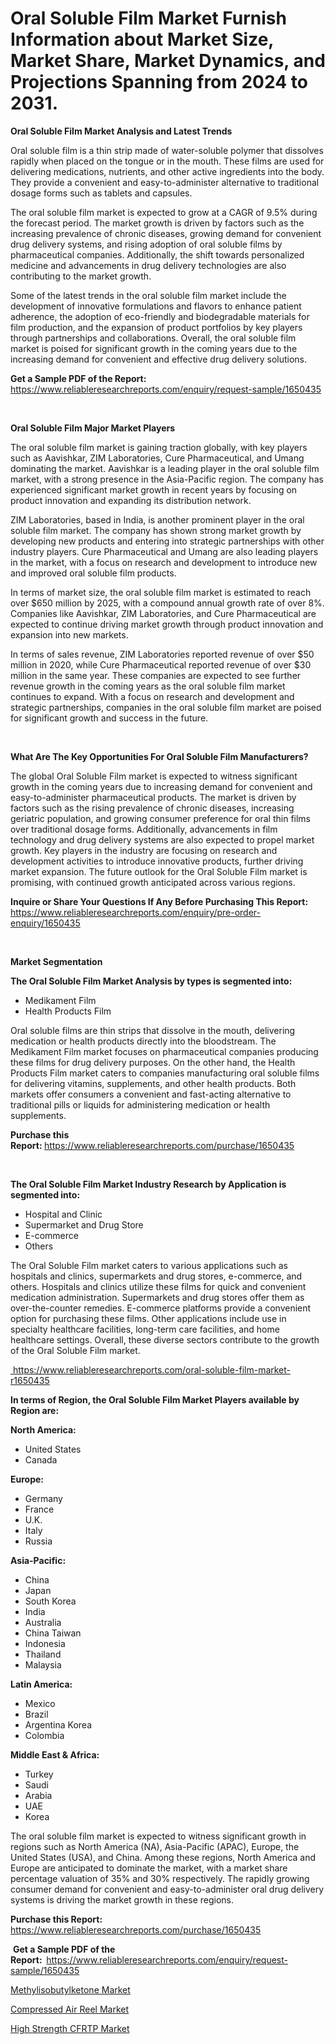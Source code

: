 <p><h1>Oral Soluble Film Market Furnish Information about Market Size, Market Share, Market Dynamics, and Projections Spanning from 2024 to 2031.</h1></p><p><strong>Oral Soluble Film Market Analysis and Latest Trends</strong></p>
<p><p>Oral soluble film is a thin strip made of water-soluble polymer that dissolves rapidly when placed on the tongue or in the mouth. These films are used for delivering medications, nutrients, and other active ingredients into the body. They provide a convenient and easy-to-administer alternative to traditional dosage forms such as tablets and capsules.</p><p>The oral soluble film market is expected to grow at a CAGR of 9.5% during the forecast period. The market growth is driven by factors such as the increasing prevalence of chronic diseases, growing demand for convenient drug delivery systems, and rising adoption of oral soluble films by pharmaceutical companies. Additionally, the shift towards personalized medicine and advancements in drug delivery technologies are also contributing to the market growth.</p><p>Some of the latest trends in the oral soluble film market include the development of innovative formulations and flavors to enhance patient adherence, the adoption of eco-friendly and biodegradable materials for film production, and the expansion of product portfolios by key players through partnerships and collaborations. Overall, the oral soluble film market is poised for significant growth in the coming years due to the increasing demand for convenient and effective drug delivery solutions.</p></p>
<p><strong>Get a Sample PDF of the Report:&nbsp;</strong> <a href="https://www.reliableresearchreports.com/enquiry/request-sample/1650435">https://www.reliableresearchreports.com/enquiry/request-sample/1650435</a></p>
<p>&nbsp;</p>
<p><strong>Oral Soluble Film Major Market Players</strong></p>
<p><p>The oral soluble film market is gaining traction globally, with key players such as Aavishkar, ZIM Laboratories, Cure Pharmaceutical, and Umang dominating the market. Aavishkar is a leading player in the oral soluble film market, with a strong presence in the Asia-Pacific region. The company has experienced significant market growth in recent years by focusing on product innovation and expanding its distribution network.</p><p>ZIM Laboratories, based in India, is another prominent player in the oral soluble film market. The company has shown strong market growth by developing new products and entering into strategic partnerships with other industry players. Cure Pharmaceutical and Umang are also leading players in the market, with a focus on research and development to introduce new and improved oral soluble film products.</p><p>In terms of market size, the oral soluble film market is estimated to reach over $650 million by 2025, with a compound annual growth rate of over 8%. Companies like Aavishkar, ZIM Laboratories, and Cure Pharmaceutical are expected to continue driving market growth through product innovation and expansion into new markets.</p><p>In terms of sales revenue, ZIM Laboratories reported revenue of over $50 million in 2020, while Cure Pharmaceutical reported revenue of over $30 million in the same year. These companies are expected to see further revenue growth in the coming years as the oral soluble film market continues to expand. With a focus on research and development and strategic partnerships, companies in the oral soluble film market are poised for significant growth and success in the future.</p></p>
<p>&nbsp;</p>
<p><strong>What Are The Key Opportunities For Oral Soluble Film Manufacturers?</strong></p>
<p><p>The global Oral Soluble Film market is expected to witness significant growth in the coming years due to increasing demand for convenient and easy-to-administer pharmaceutical products. The market is driven by factors such as the rising prevalence of chronic diseases, increasing geriatric population, and growing consumer preference for oral thin films over traditional dosage forms. Additionally, advancements in film technology and drug delivery systems are also expected to propel market growth. Key players in the industry are focusing on research and development activities to introduce innovative products, further driving market expansion. The future outlook for the Oral Soluble Film market is promising, with continued growth anticipated across various regions.</p></p>
<p><strong>Inquire or Share Your Questions If Any Before Purchasing This Report:</strong> <a href="https://www.reliableresearchreports.com/enquiry/pre-order-enquiry/1650435">https://www.reliableresearchreports.com/enquiry/pre-order-enquiry/1650435</a></p>
<p>&nbsp;</p>
<p><strong>Market Segmentation</strong></p>
<p><strong>The Oral Soluble Film Market Analysis by types is segmented into:</strong></p>
<p><ul><li>Medikament Film</li><li>Health Products Film</li></ul></p>
<p><p>Oral soluble films are thin strips that dissolve in the mouth, delivering medication or health products directly into the bloodstream. The Medikament Film market focuses on pharmaceutical companies producing these films for drug delivery purposes. On the other hand, the Health Products Film market caters to companies manufacturing oral soluble films for delivering vitamins, supplements, and other health products. Both markets offer consumers a convenient and fast-acting alternative to traditional pills or liquids for administering medication or health supplements.</p></p>
<p><strong>Purchase this Report:&nbsp;</strong><a href="https://www.reliableresearchreports.com/purchase/1650435">https://www.reliableresearchreports.com/purchase/1650435</a></p>
<p>&nbsp;</p>
<p><strong>The Oral Soluble Film Market Industry Research by Application is segmented into:</strong></p>
<p><ul><li>Hospital and Clinic</li><li>Supermarket and Drug Store</li><li>E-commerce</li><li>Others</li></ul></p>
<p><p>The Oral Soluble Film market caters to various applications such as hospitals and clinics, supermarkets and drug stores, e-commerce, and others. Hospitals and clinics utilize these films for quick and convenient medication administration. Supermarkets and drug stores offer them as over-the-counter remedies. E-commerce platforms provide a convenient option for purchasing these films. Other applications include use in specialty healthcare facilities, long-term care facilities, and home healthcare settings. Overall, these diverse sectors contribute to the growth of the Oral Soluble Film market.</p></p>
<p><a href="https://www.reliableresearchreports.com/oral-soluble-film-market-r1650435">&nbsp;https://www.reliableresearchreports.com/oral-soluble-film-market-r1650435</a></p>
<p><strong>In terms of Region, the Oral Soluble Film Market Players available by Region are:</strong></p>
<p>
    <p> <strong> North America: </strong>
        <ul>
            <li>United States</li>
            <li>Canada</li>
        </ul>
        </p> 
    <p> <strong> Europe: </strong>
        <ul>
            <li>Germany</li>
            <li>France</li>
            <li>U.K.</li>
            <li>Italy</li>
            <li>Russia</li>
        </ul>
        </p> 
    <p> <strong> Asia-Pacific: </strong>
        <ul>
            <li>China</li>
            <li>Japan</li>
            <li>South Korea</li>
            <li>India</li>
            <li>Australia</li>
            <li>China Taiwan</li>
            <li>Indonesia</li>
            <li>Thailand</li>
            <li>Malaysia</li>
        </ul>
        </p> 
    <p> <strong> Latin America: </strong>
        <ul>
            <li>Mexico</li>
            <li>Brazil</li>
            <li>Argentina Korea</li>
            <li>Colombia</li>
        </ul>
        </p> 
    <p> <strong> Middle East & Africa: </strong>
        <ul>
            <li>Turkey</li>
            <li>Saudi</li>
            <li>Arabia</li>
            <li>UAE</li>
            <li>Korea</li>
        </ul>
    </p>
    </p>
<p><p>The oral soluble film market is expected to witness significant growth in regions such as North America (NA), Asia-Pacific (APAC), Europe, the United States (USA), and China. Among these regions, North America and Europe are anticipated to dominate the market, with a market share percentage valuation of 35% and 30% respectively. The rapidly growing consumer demand for convenient and easy-to-administer oral drug delivery systems is driving the market growth in these regions.</p></p>
<p><strong>Purchase this Report: </strong><a href="https://www.reliableresearchreports.com/purchase/1650435">https://www.reliableresearchreports.com/purchase/1650435</a></p>
<p>&nbsp;<strong>Get a Sample PDF of the Report:&nbsp;&nbsp;</strong><a href="https://www.reliableresearchreports.com/enquiry/request-sample/1650435">https://www.reliableresearchreports.com/enquiry/request-sample/1650435</a></p>
<p><strong></strong></p>
<p><p><a href="https://www.linkedin.com/pulse/methylisobutylketone-market-insights-players-forecast-till-skbee">Methylisobutylketone Market</a></p><p><a href="https://www.linkedin.com/pulse/compressed-air-reel-market-analysis-examines-its-scope-growth-wqhhc">Compressed Air Reel Market</a></p><p><a href="https://www.linkedin.com/pulse/high-strength-cfrtp-market-research-report-forecasted-period-yrmye">High Strength CFRTP Market</a></p></p>